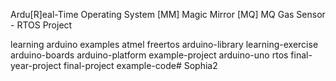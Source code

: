 Ardu[R]eal-Time Operating System [MM] Magic Mirror [MQ] MQ Gas Sensor - RTOS Project

learning
arduino
examples
atmel
freertos
arduino-library
learning-exercise
arduino-boards
arduino-platform
example-project
arduino-uno
rtos
final-year-project
final-project
example-code# Sophia2
